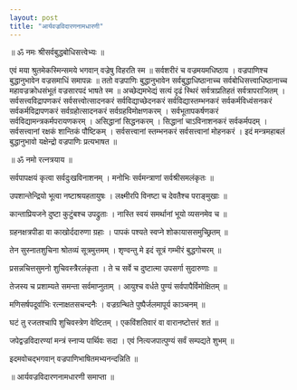 ```yaml
---
layout: post
title: "आर्यवज्रविदारणनामधारणी"
---
```



॥ ॐ नमः श्रीसर्वबुद्धबोधिसत्त्वेभ्यः ॥

एवं मया श्रुतमेकस्मिन्समये भगवान् वज्रेषु विहरति स्म ॥ सर्वशरीरं च वज्रमयमधिष्ठाय । वज्रपाणिश्च बुद्धानुभावेन वज्रसमाधिं समापन्नः ॥ ततो वज्रपाणिः बुद्धानुभावेन सर्वबुद्धाधिष्ठानाच्च सर्वबोधिसत्त्वाधिष्ठानाच्च महावज्रक्रोधसंभूतं वज्रसारपदं भाषते स्म ॥
अच्छेद्यमभेद्यं
सत्यं
दृढं
स्थिरं
सर्वत्राप्रतिहतं
सर्वत्रापराजितम् ।
सर्वसत्त्वविद्रापणकरं
सर्वसत्त्वोत्सादनकरं
सर्वविद्याच्छेदनकरं
सर्वविद्यास्तम्भनकरं
सर्वकर्मविध्वंसनकरं
सर्वकर्मविद्रापणकरं
सर्वग्रहोत्सादनकरं
सर्वग्रहविमोक्षणकरम् ।
सर्वभूतापकर्षणकरं
सर्वविद्यामन्त्रकर्मपरायणकरम् ।
असिद्धानां सिद्धनकरम् ।
सिद्धानां चाऽविनाशनकरं
सर्वकर्मपदम् ।
सर्वसत्त्वानां रक्षकं
शान्तिकं पौष्टिकम् ।
सर्वसत्त्वानां स्तम्भनकरं
सर्वसत्त्वानां मोहनकरं ।
इदं मन्त्रमहाबलं बुद्धानुभावो यक्षेन्द्रो वज्रपाणिः प्रत्यभाषत ॥

॥ ॐ नमो रत्नत्रयाय ॥

सर्वपापक्षयं कृत्वा सर्वदुःखविनाशनम् ।
मनोभिः सर्वमन्त्राणां सर्वश्रीसमलंकृतः ॥

उपशान्तेन्द्रियो भूत्वा नष्टाश्रयहतायुषः ।
लक्ष्मीरपि विनष्टा च देवतैश्च पराङ्मुखाः ॥

कान्ताप्रियजने दुष्टा कुटुंबश्च उपद्रुताः ।
नास्ति स्वयं समर्थानां भूयो व्यसनमेव च ॥

ग्रहनक्षत्रपीडा वा‌ काखोर्ददारुणा ग्रहाः ।
पापकं पश्यते स्वप्ने शोकायाससमुच्छ्रितम् ॥

तेन सुस्नातशुचिना श्रोतव्यं सूत्रमुत्तमम् ।
शृण्वन्तु मे इदं सूत्रं गम्भीरं बुद्धगोचरम् ॥

प्रसन्नचित्तसुमनो शुचिवस्त्रैरलंकृता ।
ते च सर्वे च दुष्टात्मा उपसर्गा सुदारुणाः ॥

तेजस्य च प्रशाम्यते समन्ता सर्वमाप्नुताम् ।
आयुश्च वर्धते पुण्यं सर्वपापैर्विमोक्षितम् ॥

मणिसर्षपदूर्वाभिः रत्नाक्षतसचन्दनैः ।
वज्रग्रन्थिते पुष्पैर्जलमापूर्य काञ्चनम् ॥

घटं तु रजतश्चापि शुचिवस्त्रेण वेष्टितम् ।
एकविंशतिवारं वा वारानष्टोत्तरं शतं ॥

जपेद्वज्रविदारण्यां मन्त्रं स्नाप्य पार्थिवः सदा ।
एवं नित्यजपात्पुण्यं सर्वं सम्पद्यते शुभम् ॥

इदमवोचद्भगवान् वज्रपाणिभाषितमभ्यनन्दन्निति ॥

॥ आर्यवज्रविदारणनामधारणी समाप्ता ॥
